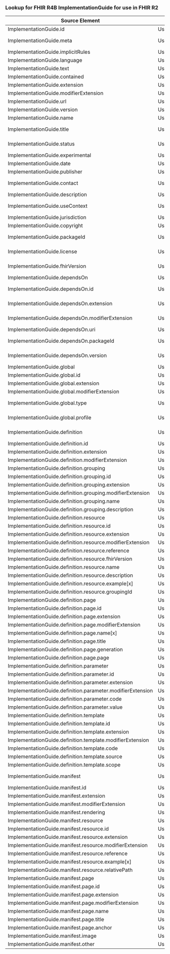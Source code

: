 ### Lookup for FHIR R4B ImplementationGuide for use in FHIR R2

| Source Element | Usage | Target |
| -------------- | ----- | ------ |
| ImplementationGuide.id | UseElementSameName | ImplementationGuide.id |
| ImplementationGuide.meta | UseExtension | http://hl7.org/fhir/4.3/StructureDefinition/extension-ImplementationGuide.meta |
| ImplementationGuide.implicitRules | UseElementSameName | ImplementationGuide.implicitRules |
| ImplementationGuide.language | UseElementSameName | ImplementationGuide.language |
| ImplementationGuide.text | UseElementSameName | ImplementationGuide.text |
| ImplementationGuide.contained | UseElementSameName | ImplementationGuide.contained |
| ImplementationGuide.extension | UseElementSameName | ImplementationGuide.extension |
| ImplementationGuide.modifierExtension | UseElementSameName | ImplementationGuide.modifierExtension |
| ImplementationGuide.url | UseElementSameName | ImplementationGuide.url |
| ImplementationGuide.version | UseElementSameName | ImplementationGuide.version |
| ImplementationGuide.name | UseElementSameName | ImplementationGuide.name |
| ImplementationGuide.title | UseExtension | http://hl7.org/fhir/4.3/StructureDefinition/extension-ImplementationGuide.title |
| ImplementationGuide.status | UseExtension | http://hl7.org/fhir/4.3/StructureDefinition/extension-ImplementationGuide.status |
| ImplementationGuide.experimental | UseElementSameName | ImplementationGuide.experimental |
| ImplementationGuide.date | UseElementSameName | ImplementationGuide.date |
| ImplementationGuide.publisher | UseElementSameName | ImplementationGuide.publisher |
| ImplementationGuide.contact | UseExtension | http://hl7.org/fhir/4.3/StructureDefinition/extension-ImplementationGuide.contact |
| ImplementationGuide.description | UseElementSameName | ImplementationGuide.description |
| ImplementationGuide.useContext | UseExtension | http://hl7.org/fhir/4.3/StructureDefinition/extension-ImplementationGuide.useContext |
| ImplementationGuide.jurisdiction | UseElementRenamed | ImplementationGuide.useContext |
| ImplementationGuide.copyright | UseElementSameName | ImplementationGuide.copyright |
| ImplementationGuide.packageId | UseExtension | http://hl7.org/fhir/4.3/StructureDefinition/extension-ImplementationGuide.packageId |
| ImplementationGuide.license | UseExtension | http://hl7.org/fhir/4.3/StructureDefinition/extension-ImplementationGuide.license |
| ImplementationGuide.fhirVersion | UseExtension | http://hl7.org/fhir/4.3/StructureDefinition/extension-ImplementationGuide.fhirVersion |
| ImplementationGuide.dependsOn | UseElementRenamed | ImplementationGuide.dependency |
| ImplementationGuide.dependsOn.id | UseExtension | http://hl7.org/fhir/4.3/StructureDefinition/extension-ImplementationGuide.dependsOn.id |
| ImplementationGuide.dependsOn.extension | UseExtension | http://hl7.org/fhir/4.3/StructureDefinition/extension-ImplementationGuide.dependsOn.extension |
| ImplementationGuide.dependsOn.modifierExtension | UseExtension | http://hl7.org/fhir/4.3/StructureDefinition/extension-ImplementationGuide.dependsOn.modifierExtension |
| ImplementationGuide.dependsOn.uri | UseElementRenamed | ImplementationGuide.dependency.uri |
| ImplementationGuide.dependsOn.packageId | UseExtension | http://hl7.org/fhir/4.3/StructureDefinition/extension-ImplementationGuide.dependsOn.packageId |
| ImplementationGuide.dependsOn.version | UseExtension | http://hl7.org/fhir/4.3/StructureDefinition/extension-ImplementationGuide.dependsOn.version |
| ImplementationGuide.global | UseElementSameName | ImplementationGuide.global |
| ImplementationGuide.global.id | UseElementSameName | ImplementationGuide.global.id |
| ImplementationGuide.global.extension | UseElementSameName | ImplementationGuide.global.extension |
| ImplementationGuide.global.modifierExtension | UseElementSameName | ImplementationGuide.global.modifierExtension |
| ImplementationGuide.global.type | UseExtension | http://hl7.org/fhir/4.3/StructureDefinition/extension-ImplementationGuide.global.type |
| ImplementationGuide.global.profile | UseExtension | http://hl7.org/fhir/4.3/StructureDefinition/extension-ImplementationGuide.global.profile |
| ImplementationGuide.definition | UseExtension | http://hl7.org/fhir/4.3/StructureDefinition/extension-ImplementationGuide.definition |
| ImplementationGuide.definition.id | UseExtensionFromAncestor | - |
| ImplementationGuide.definition.extension | UseExtensionFromAncestor | - |
| ImplementationGuide.definition.modifierExtension | UseExtensionFromAncestor | - |
| ImplementationGuide.definition.grouping | UseExtensionFromAncestor | - |
| ImplementationGuide.definition.grouping.id | UseExtensionFromAncestor | - |
| ImplementationGuide.definition.grouping.extension | UseExtensionFromAncestor | - |
| ImplementationGuide.definition.grouping.modifierExtension | UseExtensionFromAncestor | - |
| ImplementationGuide.definition.grouping.name | UseExtensionFromAncestor | - |
| ImplementationGuide.definition.grouping.description | UseExtensionFromAncestor | - |
| ImplementationGuide.definition.resource | UseExtensionFromAncestor | - |
| ImplementationGuide.definition.resource.id | UseExtensionFromAncestor | - |
| ImplementationGuide.definition.resource.extension | UseExtensionFromAncestor | - |
| ImplementationGuide.definition.resource.modifierExtension | UseExtensionFromAncestor | - |
| ImplementationGuide.definition.resource.reference | UseExtensionFromAncestor | - |
| ImplementationGuide.definition.resource.fhirVersion | UseExtensionFromAncestor | - |
| ImplementationGuide.definition.resource.name | UseExtensionFromAncestor | - |
| ImplementationGuide.definition.resource.description | UseExtensionFromAncestor | - |
| ImplementationGuide.definition.resource.example[x] | UseExtensionFromAncestor | - |
| ImplementationGuide.definition.resource.groupingId | UseExtensionFromAncestor | - |
| ImplementationGuide.definition.page | UseExtensionFromAncestor | - |
| ImplementationGuide.definition.page.id | UseExtensionFromAncestor | - |
| ImplementationGuide.definition.page.extension | UseExtensionFromAncestor | - |
| ImplementationGuide.definition.page.modifierExtension | UseExtensionFromAncestor | - |
| ImplementationGuide.definition.page.name[x] | UseExtensionFromAncestor | - |
| ImplementationGuide.definition.page.title | UseExtensionFromAncestor | - |
| ImplementationGuide.definition.page.generation | UseExtensionFromAncestor | - |
| ImplementationGuide.definition.page.page | UseExtensionFromAncestor | - |
| ImplementationGuide.definition.parameter | UseExtensionFromAncestor | - |
| ImplementationGuide.definition.parameter.id | UseExtensionFromAncestor | - |
| ImplementationGuide.definition.parameter.extension | UseExtensionFromAncestor | - |
| ImplementationGuide.definition.parameter.modifierExtension | UseExtensionFromAncestor | - |
| ImplementationGuide.definition.parameter.code | UseExtensionFromAncestor | - |
| ImplementationGuide.definition.parameter.value | UseExtensionFromAncestor | - |
| ImplementationGuide.definition.template | UseExtensionFromAncestor | - |
| ImplementationGuide.definition.template.id | UseExtensionFromAncestor | - |
| ImplementationGuide.definition.template.extension | UseExtensionFromAncestor | - |
| ImplementationGuide.definition.template.modifierExtension | UseExtensionFromAncestor | - |
| ImplementationGuide.definition.template.code | UseExtensionFromAncestor | - |
| ImplementationGuide.definition.template.source | UseExtensionFromAncestor | - |
| ImplementationGuide.definition.template.scope | UseExtensionFromAncestor | - |
| ImplementationGuide.manifest | UseExtension | http://hl7.org/fhir/4.3/StructureDefinition/extension-ImplementationGuide.manifest |
| ImplementationGuide.manifest.id | UseExtensionFromAncestor | - |
| ImplementationGuide.manifest.extension | UseExtensionFromAncestor | - |
| ImplementationGuide.manifest.modifierExtension | UseExtensionFromAncestor | - |
| ImplementationGuide.manifest.rendering | UseExtensionFromAncestor | - |
| ImplementationGuide.manifest.resource | UseExtensionFromAncestor | - |
| ImplementationGuide.manifest.resource.id | UseExtensionFromAncestor | - |
| ImplementationGuide.manifest.resource.extension | UseExtensionFromAncestor | - |
| ImplementationGuide.manifest.resource.modifierExtension | UseExtensionFromAncestor | - |
| ImplementationGuide.manifest.resource.reference | UseExtensionFromAncestor | - |
| ImplementationGuide.manifest.resource.example[x] | UseExtensionFromAncestor | - |
| ImplementationGuide.manifest.resource.relativePath | UseExtensionFromAncestor | - |
| ImplementationGuide.manifest.page | UseExtensionFromAncestor | - |
| ImplementationGuide.manifest.page.id | UseExtensionFromAncestor | - |
| ImplementationGuide.manifest.page.extension | UseExtensionFromAncestor | - |
| ImplementationGuide.manifest.page.modifierExtension | UseExtensionFromAncestor | - |
| ImplementationGuide.manifest.page.name | UseExtensionFromAncestor | - |
| ImplementationGuide.manifest.page.title | UseExtensionFromAncestor | - |
| ImplementationGuide.manifest.page.anchor | UseExtensionFromAncestor | - |
| ImplementationGuide.manifest.image | UseExtensionFromAncestor | - |
| ImplementationGuide.manifest.other | UseExtensionFromAncestor | - |
